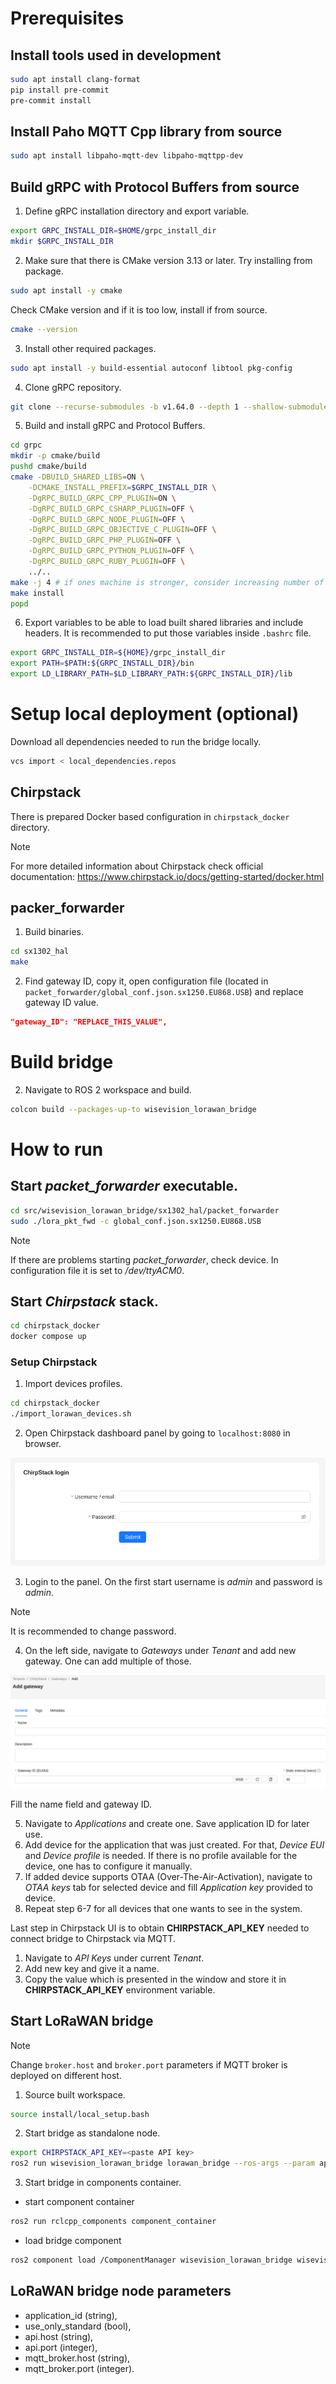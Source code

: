 # Prerequisites

## Install tools used in development
```bash
sudo apt install clang-format
pip install pre-commit
pre-commit install
```

## Install Paho MQTT Cpp library from source
```bash
sudo apt install libpaho-mqtt-dev libpaho-mqttpp-dev
```

## Build gRPC with Protocol Buffers from source
1. Define gRPC installation directory and export variable.
```bash
export GRPC_INSTALL_DIR=$HOME/grpc_install_dir
mkdir $GRPC_INSTALL_DIR
```

2. Make sure that there is CMake version 3.13 or later. Try installing from package.
```bash
sudo apt install -y cmake
```
Check CMake version and if it is too low, install if from source.
```bash
cmake --version
```

3. Install other required packages.
```bash
sudo apt install -y build-essential autoconf libtool pkg-config
```

4. Clone gRPC repository.
```bash
git clone --recurse-submodules -b v1.64.0 --depth 1 --shallow-submodules https://github.com/grpc/grpc
```

5. Build and install gRPC and Protocol Buffers.
```bash
cd grpc
mkdir -p cmake/build
pushd cmake/build
cmake -DBUILD_SHARED_LIBS=ON \
    -DCMAKE_INSTALL_PREFIX=$GRPC_INSTALL_DIR \
    -DgRPC_BUILD_GRPC_CPP_PLUGIN=ON \
    -DgRPC_BUILD_GRPC_CSHARP_PLUGIN=OFF \
    -DgRPC_BUILD_GRPC_NODE_PLUGIN=OFF \
    -DgRPC_BUILD_GRPC_OBJECTIVE_C_PLUGIN=OFF \
    -DgRPC_BUILD_GRPC_PHP_PLUGIN=OFF \
    -DgRPC_BUILD_GRPC_PYTHON_PLUGIN=OFF \
    -DgRPC_BUILD_GRPC_RUBY_PLUGIN=OFF \
    ../..
make -j 4 # if ones machine is stronger, consider increasing number of jobs or skip it altogether to run without constraints
make install
popd
```

6. Export variables to be able to load built shared libraries and include headers. It is recommended to put those variables inside `.bashrc` file.
```bash
export GRPC_INSTALL_DIR=${HOME}/grpc_install_dir
export PATH=$PATH:${GRPC_INSTALL_DIR}/bin
export LD_LIBRARY_PATH=$LD_LIBRARY_PATH:${GRPC_INSTALL_DIR}/lib
```

# Setup local deployment (optional)
Download all dependencies needed to run the bridge locally.
```bash
vcs import < local_dependencies.repos
```

## Chirpstack
There is prepared Docker based configuration in `chirpstack_docker` directory.

> [!NOTE]
> For more detailed information about Chirpstack check official documentation:
https://www.chirpstack.io/docs/getting-started/docker.html

## packer_forwarder
1. Build binaries.
```bash
cd sx1302_hal
make
```

2. Find gateway ID, copy it, open configuration file (located in `packet_forwarder/global_conf.json.sx1250.EU868.USB`)
and replace gateway ID value.
```json
"gateway_ID": "REPLACE_THIS_VALUE",
```

# Build bridge
2. Navigate to ROS 2 workspace and build.
```bash
colcon build --packages-up-to wisevision_lorawan_bridge
```

# How to run
## Start *packet_forwarder* executable.
```bash
cd src/wisevision_lorawan_bridge/sx1302_hal/packet_forwarder
sudo ./lora_pkt_fwd -c global_conf.json.sx1250.EU868.USB
```
> [!NOTE]
> If there are problems starting *packet_forwarder*, check device. In configuration file it is set
to */dev/ttyACM0*.

## Start *Chirpstack* stack.
```bash
cd chirpstack_docker
docker compose up
```

### Setup Chirpstack

1. Import devices profiles.
```bash
cd chirpstack_docker
./import_lorawan_devices.sh
```

2. Open Chirpstack dashboard panel by going to `localhost:8080` in browser.

![](docs/images/chirpstack_login.png)

3. Login to the panel. On the first start username is *admin* and password is *admin*.
> [!NOTE]
> It is recommended to change password.

4. On the left side, navigate to *Gateways* under *Tenant* and add new gateway. One can add multiple of those.

![](docs/images/chirpstack_add_gateway.png)

Fill the name field and gateway ID.

5. Navigate to *Applications* and create one. Save application ID for later use.
6. Add device for the application that was just created. For that, *Device EUI* and *Device profile* is needed.
If there is no profile available for the device, one has to configure it manually.
7. If added device supports OTAA (Over-The-Air-Activation), navigate to *OTAA keys* tab for selected device
and fill *Application key* provided to device.
8. Repeat step 6-7 for all devices that one wants to see in the system.

Last step in Chirpstack UI is to obtain **CHIRPSTACK_API_KEY** needed to connect bridge to Chirpstack via MQTT.
1. Navigate to *API Keys* under current *Tenant*.
2. Add new key and give it a name.
3. Copy the value which is presented in the window and store it in **CHIRPSTACK_API_KEY** environment variable.

## Start LoRaWAN bridge

> [!NOTE]
> Change `broker.host` and `broker.port` parameters if MQTT broker is deployed on different host.

1. Source built workspace.
```bash
source install/local_setup.bash
```

2. Start bridge as standalone node.
```bash
export CHIRPSTACK_API_KEY=<paste API key>
ros2 run wisevision_lorawan_bridge lorawan_bridge --ros-args --param application_id:=<APPLICATION_ID> --param use_only_standard:=false
```

3. Start bridge in components container.
- start component container
```bash 
ros2 run rclcpp_components component_container
```
- load bridge component
```bash
ros2 component load /ComponentManager wisevision_lorawan_bridge wisevision::LoraWanBridge --parameter application_id:=<APPLICATION_ID> --parameter use_only_standard:=false
```

## LoRaWAN bridge node parameters
- application_id (string),
- use_only_standard (bool),
- api.host (string),
- api.port (integer),
- mqtt_broker.host (string),
- mqtt_broker.port (integer).


